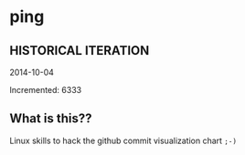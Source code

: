 # ping

## HISTORICAL ITERATION
2014-10-04

Incremented: 6333

## What is this?? 
Linux skills to hack the github commit visualization chart `;-)`
